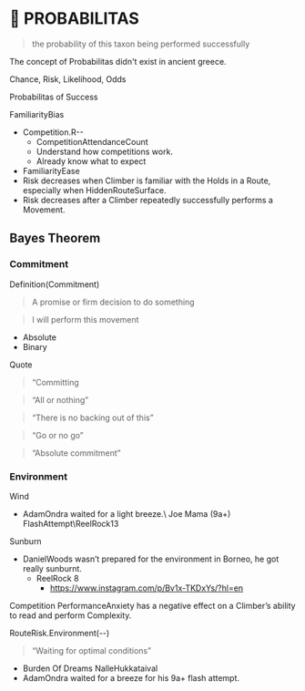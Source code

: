 # 🔷 PROBABILITAS

> the probability of this taxon being performed successfully

The concept of Probabilitas didn't exist in ancient greece.

Chance, Risk, Likelihood, Odds

Probabilitas of Success

FamiliarityBias

- Competition.R--
    - CompetitionAttendanceCount
    - Understand how competitions work.
    - Already know what to expect
- FamiliarityEase
- Risk decreases when Climber is familiar with the Holds in a Route, especially when HiddenRouteSurface.
- Risk decreases after a Climber repeatedly successfully performs a Movement.

## Bayes Theorem

### Commitment

Definition(Commitment)

> A promise or firm decision to do something

>I will perform this movement

- Absolute
- Binary

Quote

> “Committing

> “All or nothing”

> “There is no backing out of this”

> “Go or no go”

> “Absolute commitment”

### Environment

Wind

- AdamOndra waited for a light breeze.\ Joe Mama (9a+) FlashAttempt\ReelRock13

Sunburn

- DanielWoods wasn’t prepared for the environment in Borneo, he got really sunburnt.
    - ReelRock 8
        - <https://www.instagram.com/p/Bv1x-TKDxYs/?hl=en>

Competition
PerformanceAnxiety has a negative effect on a Climber’s ability to read and perform Complexity.

RouteRisk.Environment(--)

> “Waiting for optimal conditions”

- Burden Of Dreams NalleHukkataival
- AdamOndra waited for a breeze for his 9a+ flash attempt.
